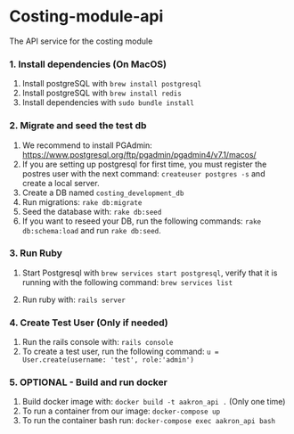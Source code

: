 # Costing-module-api

The API service for the costing module

### 1. Install dependencies (On MacOS)

1. Install postgreSQL with `brew install postgresql`
1. Install postgreSQL with `brew install redis`
2. Install dependencies with `sudo bundle install`

### 2. Migrate and seed the test db

1. We recommend to install PGAdmin: https://www.postgresql.org/ftp/pgadmin/pgadmin4/v7.1/macos/
2. If you are setting up postgresql for first time, you must register the postres user with the next command: `createuser postgres -s` and create a local server.
3. Create a DB named `costing_development_db`
4. Run migrations: `rake db:migrate`
5. Seed the database with: `rake db:seed`
6. If you want to reseed your DB, run the following commands: `rake db:schema:load` and run `rake db:seed`.

### 3. Run Ruby

1. Start Postgresql with `brew services start postgresql`, verify that it is running with the following command: `brew services list`

2. Run ruby with: `rails server`

### 4. Create Test User (Only if needed)

1. Run the rails console with: `rails console`
2. To create a test user, run the following command: `u = User.create(username: 'test', role:'admin')`

### 5. OPTIONAL - Build and run docker

1. Build docker image with: `docker build -t aakron_api .` (Only one time)
2. To run a container from our image: `docker-compose up`
3. To run the container bash run: `docker-compose exec aakron_api bash`

